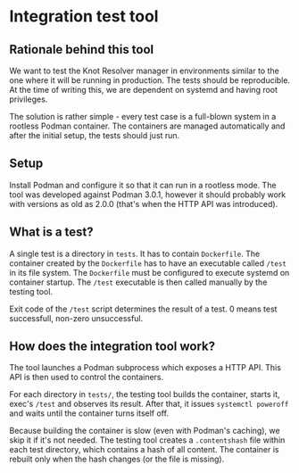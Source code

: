 # Integration test tool

## Rationale behind this tool

We want to test the Knot Resolver manager in environments similar to the one where it will be running in production. The tests should be reproducible. At the time of writing this, we are dependent on systemd and having root privileges.

The solution is rather simple - every test case is a full-blown system in a rootless Podman container. The containers are managed automatically and after the initial setup, the tests should just run.

## Setup

Install Podman and configure it so that it can run in a rootless mode. The tool was developed against Podman 3.0.1, however it should probably work with versions as old as 2.0.0 (that's when the HTTP API was introduced).

## What is a test?

A single test is a directory in `tests`. It has to contain `Dockerfile`. The container created by the `Dockerfile` has to have an executable called `/test` in its file system. The `Dockerfile` must be configured to execute systemd on container startup. The `/test` executable is then called manually by the testing tool.

Exit code of the `/test` script determines the result of a test. 0 means test successfull, non-zero unsuccessful.

## How does the integration tool work?

The tool launches a Podman subprocess which exposes a HTTP API. This API is then used to control the containers.

For each directory in `tests/`, the testing tool builds the container, starts it, exec's `/test` and observes its result. After that, it issues `systemctl poweroff` and waits until the container turns itself off.

Because building the container is slow (even with Podman's caching), we skip it if it's not needed. The testing tool creates a `.contentshash` file within each test directory, which contains a hash of all content. The container is rebuilt only when the hash changes (or the file is missing).


